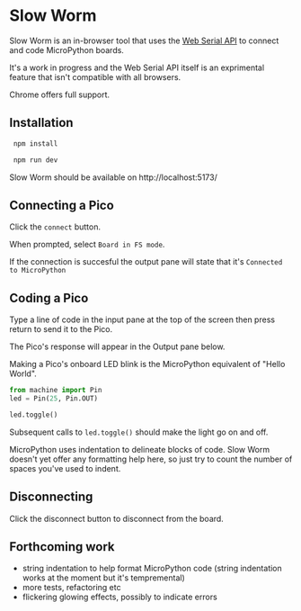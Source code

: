 # Slow Worm

Slow Worm is an in-browser tool that uses the [Web Serial API](https://developer.mozilla.org/en-US/docs/Web/API/Web_Serial_API) to connect and code MicroPython boards.

It's a work in progress and the Web Serial API itself is an exprimental feature that isn't compatible with all browsers.

Chrome offers full support.

## Installation

```bash
 npm install

 npm run dev
```

Slow Worm should be available on http://localhost:5173/

## Connecting a Pico

Click the `connect` button.

When prompted, select `Board in FS mode`.

If the connection is succesful the output pane will state that it's `Connected to MicroPython`

## Coding a Pico

Type a line of code in the input pane at the top of the screen then press return to send it to the Pico.

The Pico's response will appear in the Output pane below.

Making a Pico's onboard LED blink is the MicroPython equivalent of "Hello World".

```python
from machine import Pin
led = Pin(25, Pin.OUT)

led.toggle()
```

Subsequent calls to `led.toggle()` should make the light go on and off.

MicroPython uses indentation to delineate blocks of code. Slow Worm doesn't yet offer any formatting help here, so just try to count the number of spaces you've used to indent.

## Disconnecting

Click the disconnect button to disconnect from the board.

## Forthcoming work

- string indentation to help format MicroPython code (string indentation works at the moment but it's tempremental)
- more tests, refactoring etc
- flickering glowing effects, possibly to indicate errors
